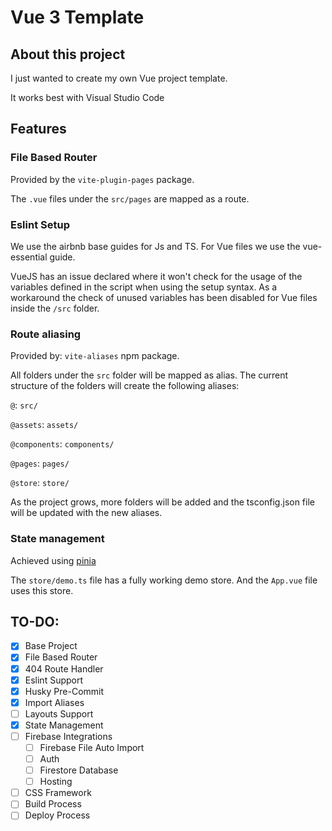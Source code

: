 # Vue 3 Template

## About this project

I just wanted to create my own Vue project template.

It works best with Visual Studio Code

## Features

### File Based Router

Provided by the `vite-plugin-pages` package.

The `.vue` files under the `src/pages` are mapped as a route.

### Eslint Setup

We use the airbnb base guides for Js and TS.
For Vue files we use the vue-essential guide.

VueJS has an issue declared where it won't check for the usage of the variables defined in the script when using the setup syntax. As a workaround the check of unused variables has been disabled for Vue files inside the `/src` folder.

### Route aliasing

Provided by: `vite-aliases` npm package.

All folders under the `src` folder will be mapped as alias. The current structure of the folders will create the following aliases:

`@`: `src/`

`@assets`: `assets/`

`@components`: `components/`

`@pages`: `pages/`

`@store`: `store/`

As the project grows, more folders will be added and the tsconfig.json file will be updated with the new aliases.

### State management

Achieved using [pinia](https://pinia.esm.dev/)

The `store/demo.ts` file has a fully working demo store. And the `App.vue` file uses this store.

## TO-DO:

- [x] Base Project
- [x] File Based Router
- [x] 404 Route Handler
- [x] Eslint Support
- [x] Husky Pre-Commit
- [x] Import Aliases
- [ ] Layouts Support
- [x] State Management
- [ ] Firebase Integrations
  - [ ] Firebase File Auto Import
  - [ ] Auth
  - [ ] Firestore Database
  - [ ] Hosting
- [ ] CSS Framework
- [ ] Build Process
- [ ] Deploy Process
